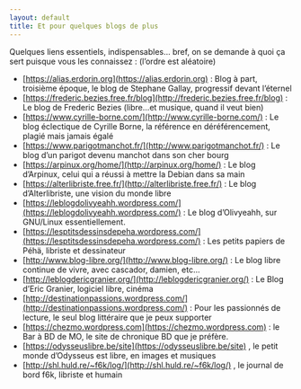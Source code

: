 ```yaml
---
layout: default
title: Et pour quelques blogs de plus
---
```


Quelques liens essentiels, indispensables… bref, on se demande à quoi ça sert puisque vous les connaissez : (l’ordre est aléatoire)

* [https://alias.erdorin.org](https://alias.erdorin.org) : Blog à part, troisième époque, le blog de Stephane Gallay, progressif devant l’éternel
* [https://frederic.bezies.free.fr/blog](http://frederic.bezies.free.fr/blog) : Le blog de Frederic Bezies (libre…et musique, quand il veut bien)
* [https://www.cyrille-borne.com/](http://www.cyrille-borne.com/) : Le blog éclectique de Cyrille Borne, la référence en déréférencement, plagié mais jamais égalé
* [https://www.parigotmanchot.fr/](http://www.parigotmanchot.fr/) : Le blog d’un parigot devenu manchot dans son cher bourg
* [https://arpinux.org/home/](http://arpinux.org/home/) : Le blog d’Arpinux, celui qui a réussi à mettre la Debian dans sa main
* [https://alterlibriste.free.fr/](http://alterlibriste.free.fr/) : Le blog d’Alterlibriste, une vision du monde libre
* [https://leblogdolivyeahh.wordpress.com/](https://leblogdolivyeahh.wordpress.com/) : Le blog d’Olivyeahh, sur GNU/Linux essentiellement.
* [https://lesptitsdessinsdepeha.wordpress.com/](https://lesptitsdessinsdepeha.wordpress.com/) : Les petits papiers de Péhä, libriste et dessinateur
* [http://www.blog-libre.org/](http://www.blog-libre.org/) : Le blog libre continue de vivre, avec cascador, damien, etc…
* [http://leblogdericgranier.org/](http://leblogdericgranier.org/) : Le Blog d’Eric Granier, logiciel libre, cinéma
* [http://destinationpassions.wordpress.com/](http://destinationpassions.wordpress.com/) : Pour les passionnés de lecture, le seul blog littéraire que je peux supporter
* [https://chezmo.wordpress.com](https://chezmo.wordpress.com) : le Bar à BD de MO, le site de chronique BD que je préfère.
* [https://odysseuslibre.be/site](https://odysseuslibre.be/site) , le petit monde d’Odysseus est libre, en images et musiques
* [http://shl.huld.re/~f6k/log/](http://shl.huld.re/~f6k/log/) , le journal de bord f6k, libriste et humain
